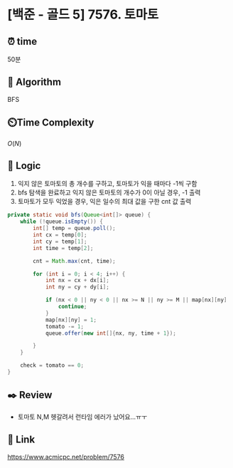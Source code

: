 # [백준 - 골드 5] 7576. 토마토
 
## ⏰  **time**
50분

## :pushpin: **Algorithm**
BFS

## ⏲️**Time Complexity**
$O(N)$

## :round_pushpin: **Logic**
1. 익지 않은 토마토의 총 개수를 구하고, 토마토가 익을 때마다 -1씩 구함
2. bfs 탐색을 완료하고 익지 않은 토마토의 개수가 0이 아닐 경우, -1 출력
3. 토마토가 모두 익었을 경우, 익은 일수의 최대 값을 구한 cnt 값 출력
```java
private static void bfs(Queue<int[]> queue) {
	while (!queue.isEmpty()) {
		int[] temp = queue.poll();
		int cx = temp[0];
		int cy = temp[1];
		int time = temp[2];

		cnt = Math.max(cnt, time);

		for (int i = 0; i < 4; i++) {
			int nx = cx + dx[i];
			int ny = cy + dy[i];

			if (nx < 0 || ny < 0 || nx >= N || ny >= M || map[nx][ny] != 0) {
				continue;
			}
			map[nx][ny] = 1;
			tomato -= 1;
			queue.offer(new int[]{nx, ny, time + 1});

		}
	}

	check = tomato == 0;
}
```

## :black_nib: **Review**
- 토마토 N,M 헷갈려서 런타임 에러가 났어요...ㅠㅜ

## 📡 Link
https://www.acmicpc.net/problem/7576
